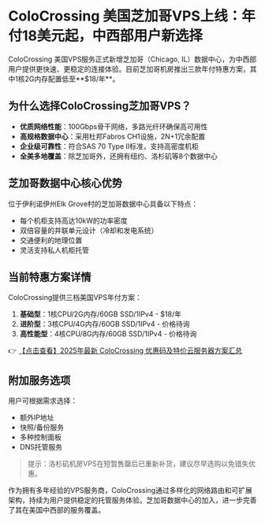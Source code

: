 # ColoCrossing 美国芝加哥VPS上线：年付18美元起，中西部用户新选择

ColoCrossing 美国VPS服务正式新增芝加哥（Chicago, IL）数据中心，为中西部用户提供更快速、更稳定的连接体验。目前芝加哥机房推出三款年付特惠方案，其中1核2G内存配置低至**$18/年**。

## 为什么选择ColoCrossing芝加哥VPS？

- **优质网络性能**：100Gbps骨干网络，多路光纤环确保高可用性
- **高规格数据中心**：采用杜邦Fabros CH1设施，2N+1冗余配置
- **企业级可靠性**：符合SAS 70 Type II标准，支持高密度机柜
- **全美多地覆盖**：除芝加哥外，还拥有纽约、洛杉矶等8个数据中心

## 芝加哥数据中心核心优势

位于伊利诺伊州Elk Grove村的芝加哥数据中心具备以下特点：

- 每个机柜支持高达10kW的功率密度
- 双倍容量的并联单元设计（冷却和发电系统）
- 交通便利的地理位置
- 灵活支持私人机柜托管

## 当前特惠方案详情

ColoCrossing提供三档美国VPS年付方案：

1. **基础型**：1核CPU/2G内存/60GB SSD/1IPv4 - $18/年
2. **进阶型**：3核CPU/4G内存/60GB SSD/1IPv4 - 价格待询
3. **高性能型**：4核CPU/8G内存/60GB SSD/1IPv4 - 价格待询

👉 [【点击查看】2025年最新 ColoCrossing 优惠码及特价云服务器方案汇总](https://bit.ly/ColoCrossing)

## 附加服务选项

用户可根据需求选择：
- 额外IP地址
- 快照/备份服务
- 多种控制面板
- DNS托管服务

> 提示：洛杉矶机房VPS在短暂售罄后已重新补货，建议尽早选购以免错失优惠。

作为拥有多年经验的VPS服务商，ColoCrossing通过多样化的网络路由和可扩展架构，持续为用户提供稳定的托管服务体验。芝加哥数据中心的加入，进一步完善了其在美国中西部的服务覆盖。